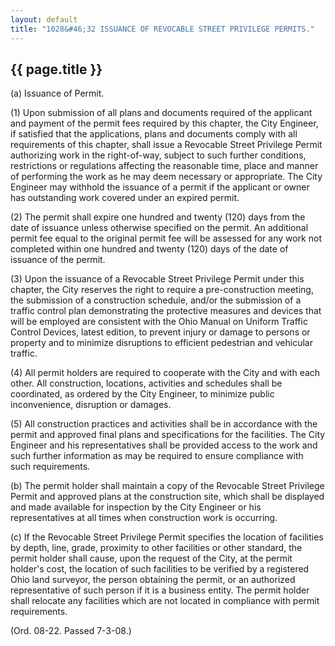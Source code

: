 ---
layout: default 
title: "1028&#46;32 ISSUANCE OF REVOCABLE STREET PRIVILEGE PERMITS."---

{{ page.title }}
----------------

​(a) Issuance of Permit.

​(1) Upon submission of all plans and documents required of the
applicant and payment of the permit fees required by this chapter, the
City Engineer, if satisfied that the applications, plans and documents
comply with all requirements of this chapter, shall issue a Revocable
Street Privilege Permit authorizing work in the right-of-way, subject to
such further conditions, restrictions or regulations affecting the
reasonable time, place and manner of performing the work as he may deem
necessary or appropriate. The City Engineer may withhold the issuance of
a permit if the applicant or owner has outstanding work covered under an
expired permit.

​(2) The permit shall expire one hundred and twenty (120) days from the
date of issuance unless otherwise specified on the permit. An additional
permit fee equal to the original permit fee will be assessed for any
work not completed within one hundred and twenty (120) days of the date
of issuance of the permit.

​(3) Upon the issuance of a Revocable Street Privilege Permit under this
chapter, the City reserves the right to require a pre-construction
meeting, the submission of a construction schedule, and/or the
submission of a traffic control plan demonstrating the protective
measures and devices that will be employed are consistent with the Ohio
Manual on Uniform Traffic Control Devices, latest edition, to prevent
injury or damage to persons or property and to minimize disruptions to
efficient pedestrian and vehicular traffic.

​(4) All permit holders are required to cooperate with the City and with
each other. All construction, locations, activities and schedules shall
be coordinated, as ordered by the City Engineer, to minimize public
inconvenience, disruption or damages.

​(5) All construction practices and activities shall be in accordance
with the permit and approved final plans and specifications for the
facilities. The City Engineer and his representatives shall be provided
access to the work and such further information as may be required to
ensure compliance with such requirements.

​(b) The permit holder shall maintain a copy of the Revocable Street
Privilege Permit and approved plans at the construction site, which
shall be displayed and made available for inspection by the City
Engineer or his representatives at all times when construction work is
occurring.

​(c) If the Revocable Street Privilege Permit specifies the location of
facilities by depth, line, grade, proximity to other facilities or other
standard, the permit holder shall cause, upon the request of the City,
at the permit holder's cost, the location of such facilities to be
verified by a registered Ohio land surveyor, the person obtaining the
permit, or an authorized representative of such person if it is a
business entity. The permit holder shall relocate any facilities which
are not located in compliance with permit requirements.

(Ord. 08-22. Passed 7-3-08.)
